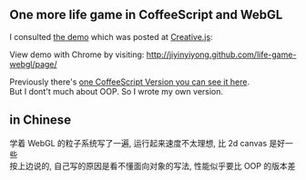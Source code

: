 
## One more life game in CoffeeScript and WebGL

I consulted [the demo][demo] which was posted at [Creative.js][article]:

[article]: http://creativejs.com/tutorials/three-js-part-1-make-a-star-field/
[demo]: http://creativejs.com/uploads/tutorials/three/Part1_particles/ThreeParticles.html

View demo with Chrome by visiting: http://jiyinyiyong.github.com/life-game-webgl/page/

Previously there's [one CoffeeScript Version you can see it here][prev].  
But I dont't much about OOP. So I wrote my own version.  

[prev]: http://willbailey.name/conway/docs/conway.html

## in Chinese

学着 WebGL 的粒子系统写了一遍, 运行起来速度不太理想, 比 2d canvas 是好一些  
按上边说的, 自己写的原因是看不懂面向对象的写法, 性能似乎要比 OOP 的版本差  
